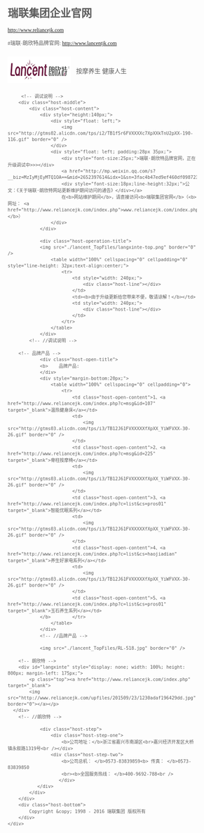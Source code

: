 # 瑞联集团企业官网 
http://www.reliancejk.com

#瑞联·朗欣特品牌官网:
http://www.lancentjk.com

<!DOCTYPE html>

<html lang="zh-cn" xmlns="http://www.w3.org/1999/xhtml">
<head>
     <meta http-equiv="pragma" content="no-cache">
<meta http-equiv="cache-control" content="no-cache">
    <link rel="shortcut icon" href="./favicon.ico">
   <link rel="icon" href="./favicon.ico">
<meta http-equiv="expires" content="0">
    <meta charset="utf-8" />
	<title>瑞联·朗欣特品牌官网(www.lancentjk.com)正在升级调试中>>></title>    
    <style type="text/css">
        body {width:100%; margin:0 auto;font-family:'Microsoft YaHei';color:#5d5d5d;font-size:12px; }
        .host-top {width: 800px; height: 60px; margin: 0 auto; vertical-align: middle;padding:10px 0; }        
        .host-top-title{float: left; font-size: 14px;margin-left:12px;padding-top:22px;}
        .host-top-right {  float: right; margin-right: 5px; line-height: 25px; margin-top: 35px;}
        .host-top-right a {color:#5d5d5d;text-decoration:none;font-size:12px;}
        .host-middle {background-color:#f0fbff;border-bottom:1px solid #c0c0c0;border-top:2px solid #c0c0c0; height:auto;  }
        .host-content{width: 800px; margin: 0 auto;padding:40px 0 30px 0;}
        .host-operation-title{font-size:16px;text-align:center;padding:10px 0; }
        .host-line { border-bottom: 1px solid #c0c0c0; margin-bottom: 10px; height: 15px;  }
        .host-step{background:url(http://gtms01.alicdn.com/tps/i1/TB1GnvVFVXXXXbMXVXXMak49XXX-799-72.gif) no-repeat; height:70px;padding:20px 0;}
        .host-step-one { position:relative;float:left;left:60px;width:205px;   }
        .host-step-two { position:relative;float:right;width:375px;right:35px;  }
        .host-middle a {color:#0f79bb;text-decoration:underline;font-size:12px;}
        .host-open-title{font-size:16px;padding:5px 10px 10px 10px;}
        .host-open-content{padding-left: 10px; text-align: left;font-size:12px;}
        .host-bottom{width: 800px;line-height: 60px; margin: 0 auto; text-align:center;}
    </style>
</head>

<body>
    <div>        
        <div class="host-top">
            <div style="float: left;">
                <img src="./lancent_TopFiles/lancent-144-60.png" border="0" />
            </div>
            <div class="host-top-title">
				按摩养生 健康人生
            </div>
            <div class="host-top-right"><a href="http://www.reliancejk.com/" target="_blank">瑞联集团</a> | <a href="http://www.lancentjk.com/" target="_blank">朗欣特</a></div>
        </div>
		
		 <!-- 调试说明 -->
        <div class="host-middle">
            <div class="host-content">
                <div style="height:140px;">
                    <div style="float: left;">
                        <img src="http://gtms02.alicdn.com/tps/i2/TB1f5r6FVXXXXc7XpXXkTnU2pXX-190-116.gif" border="0" />
                    </div>
                    <div style="float: left; padding:28px 35px;">
                        <div style="font-size:25px;">瑞联·朗欣特品牌官网，正在升级调试中>>></div> 
                        <a href="http://mp.weixin.qq.com/s?__biz=MzIyMjEyMTQ1OA==&mid=2652397614&idx=1&sn=3fac4b47ed9ef460df098723126f569e&scene=4">						
                        <div style="font-size:18px;line-height:32px;">公文：《关于瑞联·朗欣特网站更新维护期间访问的通告》</div></a>
						在<b>网站维护期间</b>，请直接访问<b>瑞联集团官网</b>（<b>网址： <a href="http://www.reliancejk.com/index.php">www.reliancejk.com/index.php</a> </b>）					
                    </div>
                </div>
									
                <div class="host-operation-title">
				<img src="./lancent_TopFiles/langxinte-top.png" border="0" />
                    <table width="100%" cellspacing="0" cellpadding="0" style="line-height: 32px;text-align:center;">
                        <tr>
                            <td style="width: 240px;">
                                <div class="host-line"></div>
                            </td>
                            <td><b>由于升级更新给您带来不便，敬请谅解！</b></td> 
                            <td style="width: 240px;">
                                <div class="host-line"></div>
                            </td>
                        </tr>
                    </table>
                </div>
			<!-- //调试说明 -->	

		<!-- 品牌产品 -->
                <div class="host-open-title">
                <b>    品牌产品:
                </div>
                <div style="margin-bottom:20px;">
                    <table width="100%" cellspacing="0" cellpadding="0">
                        <tr>
                            <td class="host-open-content">1、<a href="http://www.reliancejk.com/index.php?c=msg&id=107" target="_blank">温热健身床</a></td>
                            <td>
                                <img src="http://gtms03.alicdn.com/tps/i3/TB12J61FVXXXXXfXpXX_YiWFVXX-30-26.gif" border="0" />
                            </td>
                            <td class="host-open-content">2、<a href="http://www.reliancejk.com/index.php?c=msg&id=225" target="_blank">脊柱按摩椅</a></td>
                            <td>
                                <img src="http://gtms03.alicdn.com/tps/i3/TB12J61FVXXXXXfXpXX_YiWFVXX-30-26.gif" border="0" />
                            </td>
                            <td class="host-open-content">3、<a href="http://www.reliancejk.com/index.php?c=list&cs=pros01" target="_blank">智能优眠系列</a></td>
                            <td>
                                <img src="http://gtms03.alicdn.com/tps/i3/TB12J61FVXXXXXfXpXX_YiWFVXX-30-26.gif" border="0" />
                            </td>
                            <td class="host-open-content">4、<a href="http://www.reliancejk.com/index.php?c=list&cs=haojiadian" target="_blank">养生好家电系列</a></td>
                            <td>
                                <img src="http://gtms03.alicdn.com/tps/i3/TB12J61FVXXXXXfXpXX_YiWFVXX-30-26.gif" border="0" />
                            </td>
                            <td class="host-open-content">5、<a href="http://www.reliancejk.com/index.php?c=list&cs=pros01" target="_blank">玉石养生系列</a></td>
                </b>        </tr>
                    </table>
                </div>
				<!-- //品牌产品 -->
				
				<img src="./lancent_TopFiles/RL-518.jpg" border="0" />
				
        <!-- 朗欣特 -->
		<div id="langxinte" style="display: none; width: 100%; height: 800px; margin-left: 175px;">
			<p class="top"><a href="http://www.reliancejk.com/index.php" target="_blank">
			<img src="http://www.reliancejk.com/upfiles/201509/23/1230adaf196429dd.jpg" border="0"></a></p>
	  </div>
		<!-- //朗欣特 -->
		
                <div class="host-step">
                    <div class="host-step-one">
                        <b>公司地址：</b>浙江省嘉兴市南湖区<br>嘉兴经济开发区大桥镇永叙路1319号<br /></div>
                    <div class="host-step-two">
                        <b>公司总机： </b>0573-83839859<b> 传真： </b>0573-83839850
						<br><b>全国服务热线： </b>400-9692-788<br />
					   </div>
	           </div>
            </div>            
        </div>
        <div class="host-bottom">
            Copyright &copy; 1998 - 2016 瑞联集团 版权所有
        </div>
    </div>
</body>
</html>
